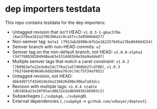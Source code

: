 # dep importers testdata
This repo contains testdata for the dep importers:

* Untagged revision that isn't HEAD: `v1.0.3-1-g6ac5f8e (6ac5f8ea1b2a2f06306a2c9ca57cc3e0504b6d27)`
* Non-semver tag: `beta1 (7913ab26988c6fb1e16225f845a178e8849dd254)`
* Semver branch with non-HEAD commits: `v2`
* Semver tag on the non-default branch, not HEAD: `v2.0.0-alpha1 (347760b50204948ea63e531dd6560e56a9adde8f)`
* Multiple semver tags that match a caret constraint: `v1.0.2 (788963efe22e3e6e24c776a11a57468bb2fcd780)`, `v1.0.3 (f637de64b98a0c6dd2d8ea70c6c7dc75f24af952)`
* Untagged revision, not HEAD: `dbb4d971f45d414b34a230426d90e30ba7a92dcc`
* Revision with multiple tags: `v1.0.4 stable (d634bba21e10f65acd8b31e2ed69493b1b6903c2)`
* Subpackages (`./subpkgA`, `./subpkgB`).
* External dependencies (`./subpkgA` -> `github.com/sdboyer/deptest`).
